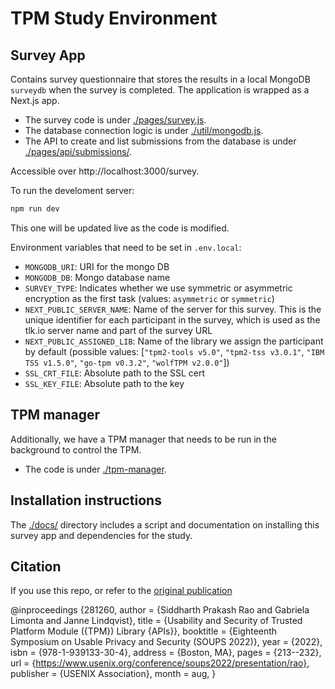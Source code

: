 # TPM Study Environment

## Survey App
Contains survey questionnaire that stores the results in a local MongoDB `surveydb` when the survey is completed.
The application is wrapped as a Next.js app.
* The survey code is under [./pages/survey.js](./pages/survey.js).
* The database connection logic is under [./util/mongodb.js](./util/mongodb.js).
* The API to create and list submissions from the database is under [./pages/api/submissions/](./pages/api/submissions/).

Accessible over http://localhost:3000/survey.


To run the develoment server:
```bash
npm run dev
```
This one will be updated live as the code is modified.


Environment variables that need to be set in `.env.local`:
* `MONGODB_URI`: URI for the mongo DB
* `MONGODB_DB`: Mongo database name
* `SURVEY_TYPE`: Indicates whether we use symmetric or asymmetric encryption as the first task (values: `asymmetric` or `symmetric`)
* `NEXT_PUBLIC_SERVER_NAME`: Name of the server for this survey. This is the unique identifier for each participant in the survey, which is used as the tlk.io server name and part of the survey URL
* `NEXT_PUBLIC_ASSIGNED_LIB`: Name of the library we assign the participant by default (possible values: [`"tpm2-tools v5.0"`, `"tpm2-tss v3.0.1"`, `"IBM TSS v1.5.0"`, `"go-tpm v0.3.2"`, `"wolfTPM v2.0.0"`])
* `SSL_CRT_FILE`: Absolute path to the SSL cert
* `SSL_KEY_FILE`: Absolute path to the key

## TPM manager
Additionally, we have a TPM manager that needs to be run in the background to control the TPM.
* The code is under [./tpm-manager](./tpm-manager).

## Installation instructions
The [./docs/](./docs/) directory includes a script and documentation on installing this survey app and dependencies for the study.

## Citation
If you use this repo, or refer to the [original publication](https://www.usenix.org/conference/soups2022/presentation/rao)

@inproceedings {281260,
author = {Siddharth Prakash Rao and Gabriela Limonta and Janne Lindqvist},
title = {Usability and Security of Trusted Platform Module ({TPM}) Library {APIs}},
booktitle = {Eighteenth Symposium on Usable Privacy and Security (SOUPS 2022)},
year = {2022},
isbn = {978-1-939133-30-4},
address = {Boston, MA},
pages = {213--232},
url = {https://www.usenix.org/conference/soups2022/presentation/rao},
publisher = {USENIX Association},
month = aug,
}
